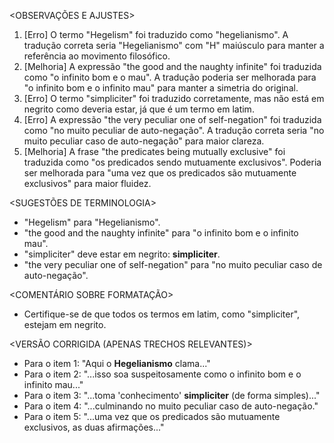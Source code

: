 <OBSERVAÇÕES E AJUSTES>
1. [Erro] O termo "Hegelism" foi traduzido como "hegelianismo". A tradução correta seria "Hegelianismo" com "H" maiúsculo para manter a referência ao movimento filosófico.
2. [Melhoria] A expressão "the good and the naughty infinite" foi traduzida como "o infinito bom e o mau". A tradução poderia ser melhorada para "o infinito bom e o infinito mau" para manter a simetria do original.
3. [Erro] O termo "simpliciter" foi traduzido corretamente, mas não está em negrito como deveria estar, já que é um termo em latim.
4. [Erro] A expressão "the very peculiar one of self-negation" foi traduzida como "no muito peculiar de auto-negação". A tradução correta seria "no muito peculiar caso de auto-negação" para maior clareza.
5. [Melhoria] A frase "the predicates being mutually exclusive" foi traduzida como "os predicados sendo mutuamente exclusivos". Poderia ser melhorada para "uma vez que os predicados são mutuamente exclusivos" para maior fluidez.

<SUGESTÕES DE TERMINOLOGIA>
- "Hegelism" para "Hegelianismo".
- "the good and the naughty infinite" para "o infinito bom e o infinito mau".
- "simpliciter" deve estar em negrito: **simpliciter**.
- "the very peculiar one of self-negation" para "no muito peculiar caso de auto-negação".

<COMENTÁRIO SOBRE FORMATAÇÃO>
- Certifique-se de que todos os termos em latim, como "simpliciter", estejam em negrito.

<VERSÃO CORRIGIDA (APENAS TRECHOS RELEVANTES)>
- Para o item 1: "Aqui o **Hegelianismo** clama..."
- Para o item 2: "...isso soa suspeitosamente como o infinito bom e o infinito mau..."
- Para o item 3: "...toma 'conhecimento' **simpliciter** (de forma simples)..."
- Para o item 4: "...culminando no muito peculiar caso de auto-negação."
- Para o item 5: "...uma vez que os predicados são mutuamente exclusivos, as duas afirmações..."